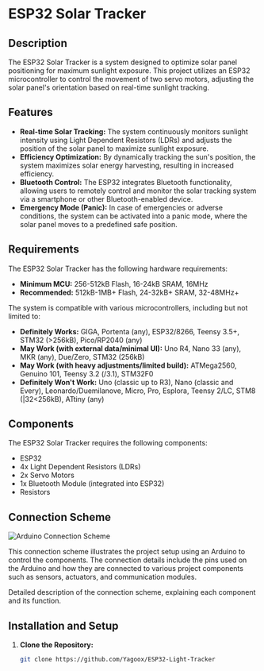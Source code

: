 # ESP32 Solar Tracker

## Description

The ESP32 Solar Tracker is a system designed to optimize solar panel positioning for maximum sunlight exposure. This project utilizes an ESP32 microcontroller to control the movement of two servo motors, adjusting the solar panel's orientation based on real-time sunlight tracking.

## Features

- **Real-time Solar Tracking:** The system continuously monitors sunlight intensity using Light Dependent Resistors (LDRs) and adjusts the position of the solar panel to maximize sunlight exposure.
- **Efficiency Optimization:** By dynamically tracking the sun's position, the system maximizes solar energy harvesting, resulting in increased efficiency.
- **Bluetooth Control:** The ESP32 integrates Bluetooth functionality, allowing users to remotely control and monitor the solar tracking system via a smartphone or other Bluetooth-enabled device.
- **Emergency Mode (Panic):** In case of emergencies or adverse conditions, the system can be activated into a panic mode, where the solar panel moves to a predefined safe position.

## Requirements

The ESP32 Solar Tracker has the following hardware requirements:

- **Minimum MCU:** 256-512kB Flash, 16-24kB SRAM, 16MHz
- **Recommended:** 512kB-1MB+ Flash, 24-32kB+ SRAM, 32-48MHz+

The system is compatible with various microcontrollers, including but not limited to:

- **Definitely Works:** GIGA, Portenta (any), ESP32/8266, Teensy 3.5+, STM32 (>256kB), Pico/RP2040 (any)
- **May Work (with external data/minimal UI):** Uno R4, Nano 33 (any), MKR (any), Due/Zero, STM32 (256kB)
- **May Work (with heavy adjustments/limited build):** ATMega2560, Genuino 101, Teensy 3.2 (/3.1), STM32F0
- **Definitely Won't Work:** Uno (classic up to R3), Nano (classic and Every), Leonardo/Duemilanove, Micro, Pro, Esplora, Teensy 2/LC, STM8 (|32<256kB), ATtiny (any)

## Components

The ESP32 Solar Tracker requires the following components:

- ESP32
- 4x Light Dependent Resistors (LDRs)
- 2x Servo Motors
- 1x Bluetooth Module (integrated into ESP32)
- Resistors

## Connection Scheme

![Arduino Connection Scheme]([[link_to_scheme_image.png](https://csg.tinkercad.com/things/36ccajL4mU0/t725.png?rev=1710183076127000000&s=&v=1&type=circuits)]([https://i.postimg.cc/SQ6hHyhy/esquema-solar-tracker.png](https://csg.tinkercad.com/things/36ccajL4mU0/t725.png?rev=1710183076127000000&s=&v=1&type=circuits)))

This connection scheme illustrates the project setup using an Arduino to control the components. The connection details include the pins used on the Arduino and how they are connected to various project components such as sensors, actuators, and communication modules.

Detailed description of the connection scheme, explaining each component and its function.

## Installation and Setup

1. **Clone the Repository:** 
   ```bash
   git clone https://github.com/Yagoox/ESP32-Light-Tracker
